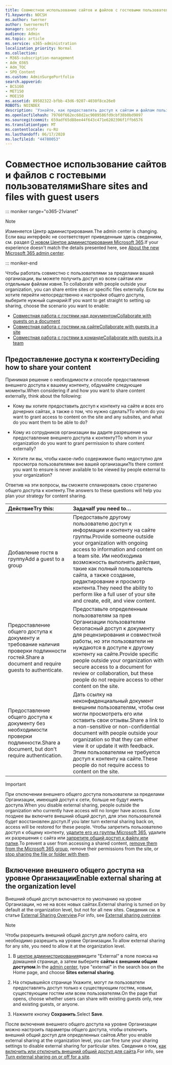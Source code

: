 ```yaml
---
title: Совместное использование сайтов и файлов с гостевыми пользователями
f1.keywords: NOCSH
ms.author: twerner
author: twernermsft
manager: scotv
audience: Admin
ms.topic: article
ms.service: o365-administration
localization_priority: Normal
ms.collection:
- M365-subscription-management
- Adm_O365
- Adm_TOC
- SPO_Content
ms.custom: AdminSurgePortfolio
search.appverid:
- BCS160
- MET150
- MOE150
ms.assetid: 89502322-bfbb-43d6-9207-4030f8ce26e0
ROBOTS: NOINDEX
description: 'Узнайте, как предоставлять доступ к сайтам и файлам пользователям за презнакомыми пользователями организации. '
ms.openlocfilehash: 79760f662ec68d2ac9089586fd9cbf38b0bd9897
ms.sourcegitcommit: 659adf65d88ee44f643c471e6202396f1ffb6576
ms.translationtype: MT
ms.contentlocale: ru-RU
ms.lasthandoff: 06/17/2020
ms.locfileid: "44780053"
---
```

# <a name="share-sites-and-files-with-guest-users"></a><span data-ttu-id="3f75a-103">Совместное использование сайтов и файлов с гостевыми пользователями</span><span class="sxs-lookup"><span data-stu-id="3f75a-103">Share sites and files with guest users</span></span>

::: moniker range="o365-21vianet"

> [!NOTE]
> <span data-ttu-id="3f75a-104">Изменяется Центр администрирования.</span><span class="sxs-lookup"><span data-stu-id="3f75a-104">The admin center is changing.</span></span> <span data-ttu-id="3f75a-105">Если ваш интерфейс не соответствует приведенным здесь сведениям, см. раздел [О новом Центре администрирования Microsoft 365](https://docs.microsoft.com/microsoft-365/admin/microsoft-365-admin-center-preview?view=o365-21vianet).</span><span class="sxs-lookup"><span data-stu-id="3f75a-105">If your experience doesn't match the details presented here, see [About the new Microsoft 365 admin center](https://docs.microsoft.com/microsoft-365/admin/microsoft-365-admin-center-preview?view=o365-21vianet).</span></span>

::: moniker-end

<span data-ttu-id="3f75a-106">Чтобы работать совместно с пользователями за пределами вашей организации, вы можете получить доступ ко всем сайтам или отдельным файлам извне.</span><span class="sxs-lookup"><span data-stu-id="3f75a-106">To collaborate with people outside your organization, you can share entire sites or specific files externally.</span></span> <span data-ttu-id="3f75a-107">Если вы хотите перейти непосредственно к настройке общего доступа, выберите нужный сценарий:</span><span class="sxs-lookup"><span data-stu-id="3f75a-107">If you want to get straight to setting up sharing, choose the scenario you want to enable:</span></span>

- [<span data-ttu-id="3f75a-108">Совместная работа с гостями над документом</span><span class="sxs-lookup"><span data-stu-id="3f75a-108">Collaborate with guests on a document</span></span>](../../solutions/collaborate-on-documents.md)
- [<span data-ttu-id="3f75a-109">Совместная работа с гостями на сайте</span><span class="sxs-lookup"><span data-stu-id="3f75a-109">Collaborate with guests in a site</span></span>](../../solutions/collaborate-in-site.md)
- [<span data-ttu-id="3f75a-110">Совместная работа с гостями в команде</span><span class="sxs-lookup"><span data-stu-id="3f75a-110">Collaborate with guests in a team</span></span>](../../solutions/collaborate-as-team.md)
  
## <a name="deciding-how-to-share-your-content"></a><span data-ttu-id="3f75a-111">Предоставление доступа к контенту</span><span class="sxs-lookup"><span data-stu-id="3f75a-111">Deciding how to share your content</span></span>

<span data-ttu-id="3f75a-112">Принимая решение о необходимости и способе предоставления внешнего доступа к вашему контенту, обдумайте следующие моменты.</span><span class="sxs-lookup"><span data-stu-id="3f75a-112">When considering if and how you want to share content externally, think about the following:</span></span>
  
- <span data-ttu-id="3f75a-113">Кому вы хотите предоставить доступ к контенту на сайте и всех его дочерних сайтах, а также о том, что нужно сделать?</span><span class="sxs-lookup"><span data-stu-id="3f75a-113">To whom do you want to grant access to content on the site and any subsites, and what do you want them to be able to do?</span></span>
    
- <span data-ttu-id="3f75a-114">Кому из сотрудников организации вы дадите разрешение на предоставление внешнего доступа к контенту?</span><span class="sxs-lookup"><span data-stu-id="3f75a-114">To whom in your organization do you want to grant permission to share content externally?</span></span> 
    
- <span data-ttu-id="3f75a-115">Хотите ли вы, чтобы какое-либо содержимое было недоступно для просмотра пользователями вне вашей организации?</span><span class="sxs-lookup"><span data-stu-id="3f75a-115">Is there content you want to ensure is never available to be viewed by people external to your organization?</span></span>
    
<span data-ttu-id="3f75a-116">Ответив на эти вопросы, вы сможете спланировать свою стратегию общего доступа к контенту.</span><span class="sxs-lookup"><span data-stu-id="3f75a-116">The answers to these questions will help you plan your strategy for content sharing.</span></span>
  
|<span data-ttu-id="3f75a-117">**Действие**</span><span class="sxs-lookup"><span data-stu-id="3f75a-117">**Try this:**</span></span>|<span data-ttu-id="3f75a-118">**Задача**</span><span class="sxs-lookup"><span data-stu-id="3f75a-118">**If you need to…**</span></span>|
|:-----|:-----|
|<span data-ttu-id="3f75a-119">Добавление гостя в группу</span><span class="sxs-lookup"><span data-stu-id="3f75a-119">Add a guest to a group</span></span>  <br/> |<span data-ttu-id="3f75a-120">Предоставьте другому пользователю доступ к информации и контенту на сайте группы.</span><span class="sxs-lookup"><span data-stu-id="3f75a-120">Provide someone outside your organization with ongoing access to information and content on a team site.</span></span> <span data-ttu-id="3f75a-121">Им необходима возможность выполнять действия, такие как полный пользователь сайта, а также создание, редактирование и просмотр контента.</span><span class="sxs-lookup"><span data-stu-id="3f75a-121">They need the ability to perform like a full user of your site and create, edit, and view content.</span></span>  <br/> |
|<span data-ttu-id="3f75a-122">Предоставление общего доступа к документу и требование наличия проверки подлинности гостей.</span><span class="sxs-lookup"><span data-stu-id="3f75a-122">Share a document and require guests to authenticate.</span></span>  <br/> |<span data-ttu-id="3f75a-123">Предоставьте определенным пользователям за прев Организации пользователям безопасный доступ к документу для рецензирования и совместной работы, но эти пользователи не нуждаются в доступе к другому контенту на сайте.</span><span class="sxs-lookup"><span data-stu-id="3f75a-123">Provide specific people outside your organization with secure access to a document for review or collaboration, but these people do not require access to other content on the site.</span></span>  <br/> |
|<span data-ttu-id="3f75a-124">Предоставление общего доступа к документу без необходимости проверки подлинности.</span><span class="sxs-lookup"><span data-stu-id="3f75a-124">Share a document, but don't require authentication.</span></span>  <br/> |<span data-ttu-id="3f75a-125">Дать ссылку на неконфиденциальный документ внешним пользователям, чтобы они могли просмотреть его или оставить свои отзывы.</span><span class="sxs-lookup"><span data-stu-id="3f75a-125">Share a link to a non-sensitive or non-confidential document with people outside your organization so that they can either view it or update it with feedback.</span></span> <span data-ttu-id="3f75a-126">Этим пользователям не требуется доступ к контенту на сайте.</span><span class="sxs-lookup"><span data-stu-id="3f75a-126">These people do not require access to content on the site.</span></span>  <br/> |
   
> [!IMPORTANT]
> <span data-ttu-id="3f75a-127">При отключении внешнего общего доступа пользователи за пределами Организации, имеющей доступ к сети, больше не будут иметь доступа.</span><span class="sxs-lookup"><span data-stu-id="3f75a-127">When you disable external sharing, people outside the organization who currently have access will no longer have access.</span></span> <span data-ttu-id="3f75a-128">Если позднее вы включите внешний общий доступ, для этих пользователей будет восстановлен доступ.</span><span class="sxs-lookup"><span data-stu-id="3f75a-128">If you later turn external sharing back on, access will be restored for these people.</span></span> <span data-ttu-id="3f75a-129">Чтобы запретить пользователю доступ к общему контенту, [удалите его из группы Microsoft 365](/office365/admin/create-groups/add-or-remove-members-from-groups), удалите их разрешения с сайта или [запретите общий доступ к файлу или папке](https://support.microsoft.com/office/0a36470f-d7fe-40a0-bd74-0ac6c1e13323).</span><span class="sxs-lookup"><span data-stu-id="3f75a-129">To prevent a user from accessing a shared content, [remove them from the Microsoft 365 group](/office365/admin/create-groups/add-or-remove-members-from-groups), remove their permissions from the site, or [stop sharing the file or folder with them](https://support.microsoft.com/office/0a36470f-d7fe-40a0-bd74-0ac6c1e13323).</span></span> 
  
## <a name="enable-external-sharing-at-the-organization-level"></a><span data-ttu-id="3f75a-130">Включение внешнего общего доступа на уровне Организации</span><span class="sxs-lookup"><span data-stu-id="3f75a-130">Enable external sharing at the organization level</span></span>

<span data-ttu-id="3f75a-131">Внешний общий доступ включается по умолчанию на уровне Организации, но не на всех новых сайтах.</span><span class="sxs-lookup"><span data-stu-id="3f75a-131">External sharing is turned on by default at the organization level, but not for all new sites.</span></span> <span data-ttu-id="3f75a-132">Сведения см. в статье [External Sharing Overview](/sharepoint/external-sharing-overview).</span><span class="sxs-lookup"><span data-stu-id="3f75a-132">For info, see [External sharing overview](/sharepoint/external-sharing-overview).</span></span> 

> [!NOTE]
>  <span data-ttu-id="3f75a-133">Чтобы разрешить внешний общий доступ для любого сайта, его необходимо разрешить на уровне Организации.</span><span class="sxs-lookup"><span data-stu-id="3f75a-133">To allow external sharing for any site, you need to allow it at the organization level.</span></span> 
  
1. <span data-ttu-id="3f75a-134">В [центре администрирования](https://go.microsoft.com/fwlink/p/?linkid=2024339)введите "External" в поле поиска на домашней странице, а затем выберите **сайты с внешним общим доступом**.</span><span class="sxs-lookup"><span data-stu-id="3f75a-134">In the [admin center](https://go.microsoft.com/fwlink/p/?linkid=2024339), type "external" in the search box on the Home page, and choose **Sites external sharing**.</span></span>
  
2. <span data-ttu-id="3f75a-135">На открывшейся странице Укажите, могут ли пользователи предоставлять доступ только к существующим гостям, новым, существующим гостям или всем пользователям.</span><span class="sxs-lookup"><span data-stu-id="3f75a-135">On the page that opens, choose whether users can share with existing guests only, new and existing guests, or anyone.</span></span> 
    
3. <span data-ttu-id="3f75a-136">Нажмите кнопку **Сохранить**.</span><span class="sxs-lookup"><span data-stu-id="3f75a-136">Select **Save**.</span></span>
    
<span data-ttu-id="3f75a-137">После включения внешнего общего доступа на уровне Организации можно настроить параметры общего доступа, чтобы отключить внешний общий доступ для определенных сайтов.</span><span class="sxs-lookup"><span data-stu-id="3f75a-137">After you enable external sharing at the organization level, you can fine tune your sharing settings to disable external sharing for particular sites.</span></span> <span data-ttu-id="3f75a-138">Сведения о том, [как включить или отключить внешний общий доступ для сайта](/sharepoint/change-external-sharing-site).</span><span class="sxs-lookup"><span data-stu-id="3f75a-138">For info, see [Turn external sharing on or off for a site](/sharepoint/change-external-sharing-site).</span></span>
  

  

    

